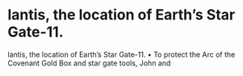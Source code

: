 # lantis, the location of Earth’s Star Gate-11.

lantis, the location of Earth’s Star Gate-11.
•  To protect the Arc of the Covenant Gold Box and star gate tools, John and